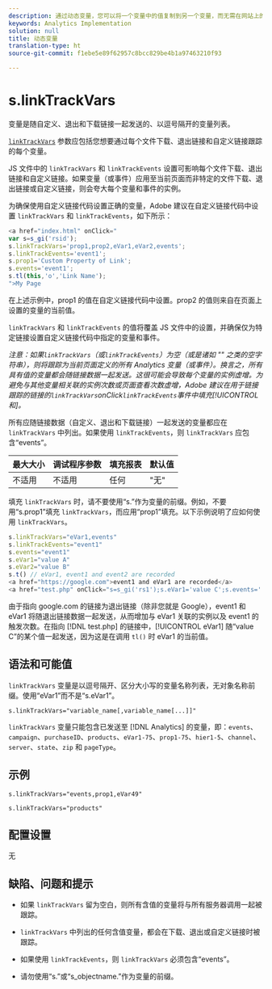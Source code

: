 ```yaml
---
description: 通过动态变量，您可以将一个变量中的值复制到另一个变量，而无需在网站上的图像请求中多次键入完整的值。
keywords: Analytics Implementation
solution: null
title: 动态变量
translation-type: ht
source-git-commit: f1ebe5e89f62957c8bcc829be4b1a97463210f93

---
```



# s.linkTrackVars

 变量是随自定义、退出和下载链接一起发送的、以逗号隔开的变量列表。

[`linkTrackVars`](https://docs.adobe.com/content/help/zh-Hans/analytics/implementation/javascript-implementation/variables-analytics-reporting/config-var/s-linktrackvars.html) 参数应包括您想要通过每个文件下载、退出链接和自定义链接跟踪的每个变量。

JS 文件中的 `linkTrackVars` 和 `linkTrackEvents` 设置可影响每个文件下载、退出链接和自定义链接。如果变量（或事件）应用至当前页面而非特定的文件下载、退出链接或自定义链接，则会夸大每个变量和事件的实例。

为确保使用自定义链接代码设置正确的变量，Adobe 建议在自定义链接代码中设置 `linkTrackVars` 和 `linkTrackEvents`，如下所示：

```js
<a href="index.html" onClick=" 
var s=s_gi('rsid'); 
s.linkTrackVars='prop1,prop2,eVar1,eVar2,events'; 
s.linkTrackEvents='event1'; 
s.prop1='Custom Property of Link'; 
s.events='event1'; 
s.tl(this,'o','Link Name'); 
">My Page 
```

在上述示例中，prop1 的值在自定义链接代码中设置。prop2 的值则来自在页面上设置的变量的当前值。

`linkTrackVars` 和 `linkTrackEvents` 的值将覆盖 JS 文件中的设置，并确保仅为特定链接设置自定义链接代码中指定的变量和事件。

*注意：如果`linkTrackVars`（或`linkTrackEvents`）为空（或是诸如 "" 之类的空字符串），则将跟踪为当前页面定义的所有 Analytics 变量（或事件）。换言之，所有具有值的变量都会随链接数据一起发送。这很可能会导致每个变量的实例虚增。为避免与其他变量相关联的实例次数或页面查看次数虚增，Adobe 建议在用于链接跟踪的链接的`linkTrackVars`onClick`linkTrackEvents`事件中填充[!UICONTROL 和]。*

所有应随链接数据（自定义、退出和下载链接）一起发送的变量都应在 `linkTrackVars` 中列出。如果使用 `linkTrackEvents`，则 `linkTrackVars` 应包含“events”。

| 最大大小 | 调试程序参数 | 填充报表 | 默认值 |
|---|---|---|---|
| 不适用 | 不适用 | 任何 | "无" |

填充 `linkTrackVars` 时，请不要使用“s.”作为变量的前缀。例如，不要用“s.prop1”填充 `linkTrackVars`，而应用“prop1”填充。以下示例说明了应如何使用 `linkTrackVars`。

```js
s.linkTrackVars="eVar1,events" 
s.linkTrackEvents="event1" 
s.events="event1" 
s.eVar1="value A" 
s.eVar2="value B" 
s.t() // eVar1, event1 and event2 are recorded 
<a href="https://google.com">event1 and eVar1 are recorded</a> 
<a href="test.php" onClick="s=s_gi('rs1');s.eVar1='value C';s.events='';s.tl(this,'o')">eVar1 is recorded</a> 
```

由于指向 google.com 的链接为退出链接（除非您就是 Google），event1 和 eVar1 将随退出链接数据一起发送，从而增加与 eVar1 关联的实例以及 event1 的触发次数。在指向 [!DNL test.php] 的链接中，[!UICONTROL eVar1] 随“value C”的某个值一起发送，因为这是在调用 `tl()` 时 eVar1 的当前值。

## 语法和可能值

`linkTrackVars` 变量是以逗号隔开、区分大小写的变量名称列表，无对象名称前缀。使用“eVar1”而不是“s.eVar1”。

```
s.linkTrackVars="variable_name[,variable_name[...]]"
```

`linkTrackVars` 变量只能包含已发送至 [!DNL Analytics] 的变量，即：`events`、`campaign`、`purchaseID`、`products`、`eVar1-75`、`prop1-75`、`hier1-5`、`channel`、`server`、`state`、`zip` 和 `pageType`。

## 示例

```
s.linkTrackVars="events,prop1,eVar49"
```

```
s.linkTrackVars="products"
```

## 配置设置

无

## 缺陷、问题和提示

* 如果 `linkTrackVars` 留为空白，则所有含值的变量将与所有服务器调用一起被跟踪。
* `linkTrackVars` 中列出的任何含值变量，都会在下载、退出或自定义链接时被跟踪。
* 如果使用 `linkTrackEvents`，则 `linkTrackVars` 必须包含“events”。

* 请勿使用“s.”或“s_objectname.”作为变量的前缀。
